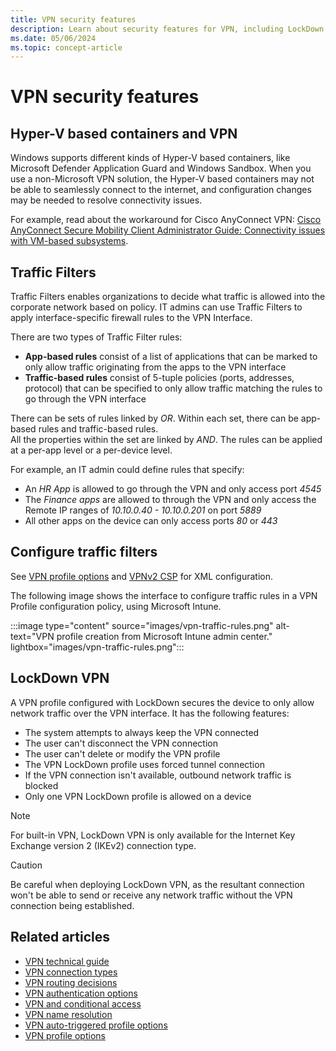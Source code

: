 ```yaml
---
title: VPN security features
description: Learn about security features for VPN, including LockDown VPN and traffic filters.
ms.date: 05/06/2024
ms.topic: concept-article
---
```


# VPN security features

## Hyper-V based containers and VPN

Windows supports different kinds of Hyper-V based containers, like Microsoft Defender Application Guard and Windows Sandbox. When you use a non-Microsoft VPN solution, the Hyper-V based containers may not be able to seamlessly connect to the internet, and configuration changes may be needed to resolve connectivity issues.

For example, read about the workaround for Cisco AnyConnect VPN: [Cisco AnyConnect Secure Mobility Client Administrator Guide: Connectivity issues with VM-based subsystems](https://www.cisco.com/c/en/us/td/docs/security/vpn_client/anyconnect/anyconnect410/administration/guide/b-anyconnect-admin-guide-4-10/troubleshoot-anyconnect.html#Cisco_Task_in_List_GUI.dita_3a9a8101-f034-4e9b-b24a-486ee47b5e9f).

## Traffic Filters

Traffic Filters enables organizations to decide what traffic is allowed into the corporate network based on policy. IT admins can use Traffic Filters to apply interface-specific firewall rules to the VPN Interface.

There are two types of Traffic Filter rules:

- **App-based rules** consist of a list of applications that can be marked to only allow traffic originating from the apps to the VPN interface
- **Traffic-based rules** consist of 5-tuple policies (ports, addresses, protocol) that can be specified to only allow traffic matching the rules to go through the VPN interface

There can be sets of rules linked by *OR*. Within each set, there can be app-based rules and traffic-based rules.\
All the properties within the set are linked by *AND*. The rules can be applied at a per-app level or a per-device level.

For example, an IT admin could define rules that specify:

- An *HR App* is allowed to go through the VPN and only access port *4545*
- The *Finance apps* are allowed to through the VPN and only access the Remote IP ranges of *10.10.0.40 - 10.10.0.201* on port *5889*
- All other apps on the device can only access ports *80* or *443*

## Configure traffic filters

See [VPN profile options](vpn-profile-options.md) and [VPNv2 CSP](/windows/client-management/mdm/vpnv2-csp) for XML configuration.

The following image shows the interface to configure traffic rules in a VPN Profile configuration policy, using Microsoft Intune.

:::image type="content" source="images/vpn-traffic-rules.png" alt-text="VPN profile creation from Microsoft Intune admin center." lightbox="images/vpn-traffic-rules.png":::

## LockDown VPN

A VPN profile configured with LockDown secures the device to only allow network traffic over the VPN interface. It has the following features:

- The system attempts to always keep the VPN connected
- The user can't disconnect the VPN connection
- The user can't delete or modify the VPN profile
- The VPN LockDown profile uses forced tunnel connection
- If the VPN connection isn't available, outbound network traffic is blocked
- Only one VPN LockDown profile is allowed on a device

> [!NOTE]
> For built-in VPN, LockDown VPN is only available for the Internet Key Exchange version 2 (IKEv2) connection type.

> [!CAUTION]
> Be careful when deploying LockDown VPN, as the resultant connection won't be able to send or receive any network traffic without the VPN connection being established.

## Related articles

- [VPN technical guide](vpn-guide.md)
- [VPN connection types](vpn-connection-type.md)
- [VPN routing decisions](vpn-routing.md)
- [VPN authentication options](vpn-authentication.md)
- [VPN and conditional access](vpn-conditional-access.md)
- [VPN name resolution](vpn-name-resolution.md)
- [VPN auto-triggered profile options](vpn-auto-trigger-profile.md)
- [VPN profile options](vpn-profile-options.md)
